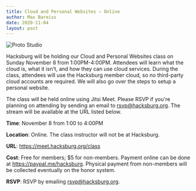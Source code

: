 ```yaml
---
title: Cloud and Personal Websites — Online
author: Max Bareiss
date: 2020-11-04
layout: post
---
```


![Proto Studio](http://hacksburg.org/images/ProtoStudio.jpg)

Hacksburg will be holding our Cloud and Personal Websites class on Sunday November 8 from 1:00PM-4:00PM.
Attendees will learn what the cloud is, what it isn't, and how they can use cloud services.
During the class, attendees will use the Hacksburg member cloud, so no third-party cloud accounts are required.
We will also go over the steps to setup a personal website.

The class will be held online using Jitsi Meet. Please RSVP if you're planning on attending by sending an email to [rsvp@hacksburg.org](mailto:rsvp@hacksburg.org). The stream will be available at the URL listed below.

**Time**: November 8 from 1:00 to 4:00PM

**Location**: Online. The class instructor will not be at Hacksburg.

**URL**: <https://meet.hacksburg.org/class>

**Cost**: Free for members; $5 for non-members. Payment online can be done at <https://paypal.me/hacksburg>. Physical payment from non-members will be collected eventually on the honor system.

**RSVP**: RSVP by emailing [rsvp@hacksburg.org](mailto:rsvp@hacksburg.org).
